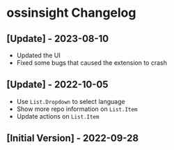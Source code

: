 # ossinsight Changelog

## [Update] - 2023-08-10

- Updated the UI
- Fixed some bugs that caused the extension to crash

## [Update] - 2022-10-05

- Use `List.Dropdown` to select language
- Show more repo information on `List.Item`
- Update actions on `List.Item`

## [Initial Version] - 2022-09-28
